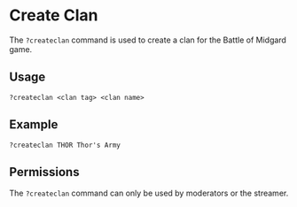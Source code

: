 # Create Clan

The `?createclan` command is used to create a clan for the Battle of Midgard game.

## Usage

`?createclan <clan tag> <clan name>`

## Example

`?createclan THOR Thor's Army`

## Permissions

The `?createclan` command can only be used by moderators or the streamer.
